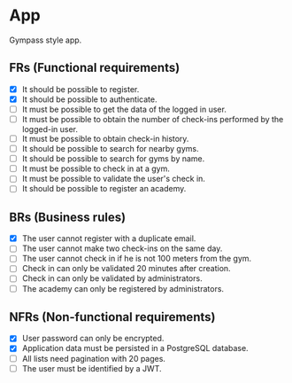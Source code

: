 # App

Gympass style app.

## FRs (Functional requirements)

- [x] It should be possible to register.
- [x] It should be possible to authenticate.
- [ ] It must be possible to get the data of the logged in user.
- [ ] It must be possible to obtain the number of check-ins performed by the logged-in user.
- [ ] It must be possible to obtain check-in history.
- [ ] It should be possible to search for nearby gyms.
- [ ] It should be possible to search for gyms by name.
- [ ] It must be possible to check in at a gym.
- [ ] It must be possible to validate the user's check in.
- [ ] It should be possible to register an academy.

## BRs (Business rules)

- [x] The user cannot register with a duplicate email.
- [ ] The user cannot make two check-ins on the same day.
- [ ] The user cannot check in if he is not 100 meters from the gym.
- [ ] Check in can only be validated 20 minutes after creation.
- [ ] Check in can only be validated by administrators.
- [ ] The academy can only be registered by administrators.

## NFRs (Non-functional requirements)

- [x] User password can only be encrypted.
- [x] Application data must be persisted in a PostgreSQL database.
- [ ] All lists need pagination with 20 pages.
- [ ] The user must be identified by a JWT.
